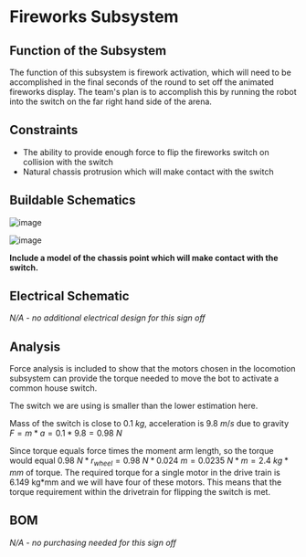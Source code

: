 # Fireworks Subsystem

## Function of the Subsystem

The function of this subsystem is firework activation, which will need to be accomplished in the final seconds of the round to set off the animated fireworks display. The team's plan is to accomplish this by running the robot into the switch on the far right hand side of the arena.

## Constraints

- The ability to provide enough force to flip the fireworks switch on collision with the switch
- Natural chassis protrusion which will make contact with the switch

## Buildable Schematics

![image](https://github.com/nathan-gardner/CapstoneRepo/blob/Team2_Fireworks_Signoff/Documentation/Images/FireWorks/ChassiFullView.png)

![image](https://github.com/nathan-gardner/CapstoneRepo/blob/Team2_Fireworks_Signoff/Documentation/Images/FireWorks/ChassisTopView.png)

**Include a model of the chassis point which will make contact with the switch.**

## Electrical Schematic

*N/A - no additional electrical design for this sign off*

## Analysis

Force analysis is included to show that the motors chosen in the locomotion subsystem can provide the torque needed to move the bot to activate a common house switch. 

The switch we are using is smaller than the lower estimation here.

Mass of the switch is close to $0.1\ kg$, acceleration is $9.8\ m/s$ due to gravity
$F = m * a = 0.1 * 9.8 = 0.98\ N$

Since torque equals force times the moment arm length, so the torque would equal $0.98\ N * r_{wheel} = 0.98\ N * 0.024\ m = 0.0235\ N*m = 2.4\ kg*mm$ of torque. The required torque for a single motor in the drive train is 6.149 kg*mm and we will have four of these motors. This means that the torque requirement within the drivetrain for flipping the switch is met. 

## BOM

*N/A - no purchasing needed for this sign off*
